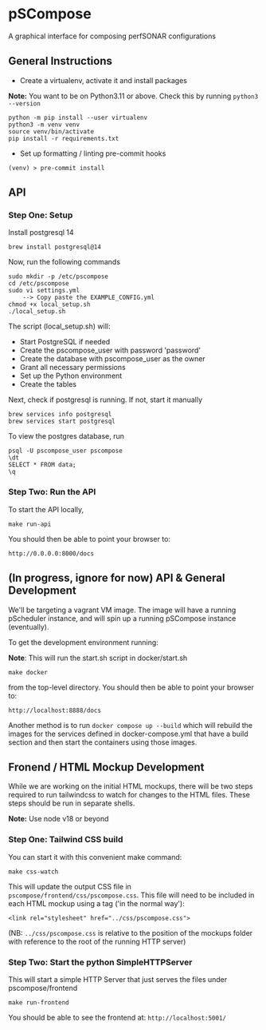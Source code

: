 # pSCompose

A graphical interface for composing perfSONAR configurations

## General Instructions

- Create a virtualenv, activate it and install packages

**Note:** You want to be on Python3.11 or above. Check this by running `python3 --version`

```
python -m pip install --user virtualenv
python3 -m venv venv
source venv/bin/activate
pip install -r requirements.txt
```

- Set up formatting / linting pre-commit hooks

```
(venv) > pre-commit install
```

## API

### Step One: Setup

Install postgresql 14
```
brew install postgresql@14
```

Now, run the following commands
```
sudo mkdir -p /etc/pscompose
cd /etc/pscompose
sudo vi settings.yml 
    --> Copy paste the EXAMPLE_CONFIG.yml
chmod +x local_setup.sh
./local_setup.sh
```

The script (local_setup.sh) will:
- Start PostgreSQL if needed
- Create the pscompose_user with password 'password'
- Create the database with pscompose_user as the owner
- Grant all necessary permissions
- Set up the Python environment
- Create the tables

Next, check if postgresql is running. If not, start it manually
```
brew services info postgresql
brew services start postgresql
```

To view the postgres database, run

```
psql -U pscompose_user pscompose
\dt
SELECT * FROM data;
\q
```

### Step Two: Run the API

To start the API locally, 

```
make run-api
```

You should then be able to point your browser to:

```
http://0.0.0.0:8000/docs
```

## (In progress, ignore for now) API & General Development

We'll be targeting a vagrant VM image. The image will have a running pScheduler instance, and will spin up a running pSCompose instance (eventually).

To get the development environment running:

**Note**: This will run the start.sh script in docker/start.sh

```
make docker
```

from the top-level directory. You should then be able to point your browser to:

```
http://localhost:8888/docs
```

Another method is to run `docker compose up --build` which will rebuild the images for the services defined in docker-compose.yml that have a build section and then start the containers using those images.

## Fronend / HTML Mockup Development

While we are working on the initial HTML mockups, there will be two steps required to run tailwindcss to watch for changes to the HTML files. These steps should be run in separate shells.

**Note:** Use node v18 or beyond

### Step One: Tailwind CSS build

You can start it with this convenient make command:

```
make css-watch
```

This will update the output CSS file in `pscompose/frontend/css/pscompose.css`. This file will need to be included in each HTML mockup using a <link> tag ('in the normal way'):

```
<link rel="stylesheet" href="../css/pscompose.css">
```

(NB: `../css/pscompose.css` is relative to the position of the mockups folder with reference to the root of the running HTTP server)

### Step Two: Start the python SimpleHTTPServer

This will start a simple HTTP Server that just serves the files under pscompose/frontend

```
make run-frontend
```

You should be able to see the frontend at: `http://localhost:5001/`
